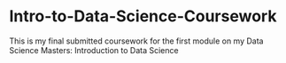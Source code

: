 # Intro-to-Data-Science-Coursework
This is my final submitted coursework for the first module on my Data Science Masters: Introduction to Data Science
